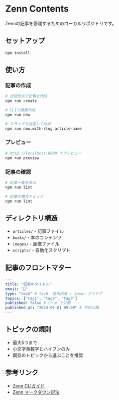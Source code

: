# Zenn Contents

Zennの記事を管理するためのローカルリポジトリです。

## セットアップ

```bash
npm install
```

## 使い方

### 記事の作成

```bash
# 対話形式で記事を作成
npm run create

# CLIで直接作成
npm run new

# スラッグを指定して作成
npm run new:with-slug article-name

```

### プレビュー

```bash
# http://localhost:8000 でプレビュー
npm run preview
```

### 記事の確認

```bash
# 記事一覧を表示
npm run list

# 記事の構文チェック
npm run lint
```

## ディレクトリ構造

- `articles/` - 記事ファイル
- `books/` - 本のコンテンツ
- `images/` - 画像ファイル
- `scripts/` - 自動化スクリプト

## 記事のフロントマター

```yaml
---
title: "記事のタイトル"
emoji: "🎯"
type: "tech" # tech: 技術記事 / idea: アイデア
topics: ["tag1", "tag2", "tag3"]
published: false # true で公開
published_at: "2024-01-01 09:00" # 予約公開
---
```

## トピックの規則

- 最大5つまで
- 小文字英数字とハイフンのみ
- 既存のトピックから選ぶことを推奨

## 参考リンク

- [Zenn CLIガイド](https://zenn.dev/zenn/articles/zenn-cli-guide)
- [Zenn マークダウン記法](https://zenn.dev/zenn/articles/markdown-guide)